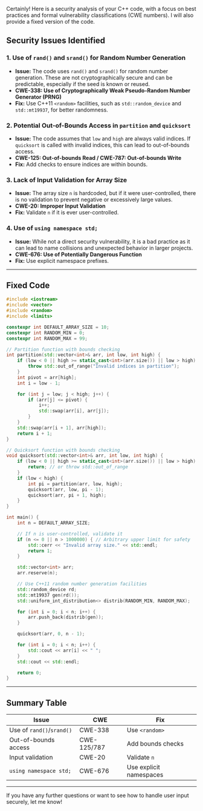 Certainly! Here is a security analysis of your C++ code, with a focus on best practices and formal vulnerability classifications (CWE numbers). I will also provide a fixed version of the code.

## Security Issues Identified

### 1. Use of `rand()` and `srand()` for Random Number Generation
- **Issue:** The code uses `rand()` and `srand()` for random number generation. These are not cryptographically secure and can be predictable, especially if the seed is known or reused.
- **CWE-338: Use of Cryptographically Weak Pseudo-Random Number Generator (PRNG)**
- **Fix:** Use C++11 `<random>` facilities, such as `std::random_device` and `std::mt19937`, for better randomness.

### 2. Potential Out-of-Bounds Access in `partition` and `quicksort`
- **Issue:** The code assumes that `low` and `high` are always valid indices. If `quicksort` is called with invalid indices, this can lead to out-of-bounds access.
- **CWE-125: Out-of-bounds Read / CWE-787: Out-of-bounds Write**
- **Fix:** Add checks to ensure indices are within bounds.

### 3. Lack of Input Validation for Array Size
- **Issue:** The array size `n` is hardcoded, but if it were user-controlled, there is no validation to prevent negative or excessively large values.
- **CWE-20: Improper Input Validation**
- **Fix:** Validate `n` if it is ever user-controlled.

### 4. Use of `using namespace std;`
- **Issue:** While not a direct security vulnerability, it is a bad practice as it can lead to name collisions and unexpected behavior in larger projects.
- **CWE-676: Use of Potentially Dangerous Function**
- **Fix:** Use explicit namespace prefixes.

---

## Fixed Code

```cpp
#include <iostream>
#include <vector>
#include <random>
#include <limits>

constexpr int DEFAULT_ARRAY_SIZE = 10;
constexpr int RANDOM_MIN = 0;
constexpr int RANDOM_MAX = 99;

// Partition function with bounds checking
int partition(std::vector<int>& arr, int low, int high) {
    if (low < 0 || high >= static_cast<int>(arr.size()) || low > high) {
        throw std::out_of_range("Invalid indices in partition");
    }
    int pivot = arr[high];
    int i = low - 1;

    for (int j = low; j < high; j++) {
        if (arr[j] <= pivot) {
            i++;
            std::swap(arr[i], arr[j]);
        }
    }
    std::swap(arr[i + 1], arr[high]);
    return i + 1;
}

// Quicksort function with bounds checking
void quicksort(std::vector<int>& arr, int low, int high) {
    if (low < 0 || high >= static_cast<int>(arr.size()) || low > high) {
        return; // or throw std::out_of_range
    }
    if (low < high) {
        int pi = partition(arr, low, high);
        quicksort(arr, low, pi - 1);
        quicksort(arr, pi + 1, high);
    }
}

int main() {
    int n = DEFAULT_ARRAY_SIZE;

    // If n is user-controlled, validate it
    if (n <= 0 || n > 1000000) { // Arbitrary upper limit for safety
        std::cerr << "Invalid array size." << std::endl;
        return 1;
    }

    std::vector<int> arr;
    arr.reserve(n);

    // Use C++11 random number generation facilities
    std::random_device rd;
    std::mt19937 gen(rd());
    std::uniform_int_distribution<> distrib(RANDOM_MIN, RANDOM_MAX);

    for (int i = 0; i < n; i++) {
        arr.push_back(distrib(gen));
    }

    quicksort(arr, 0, n - 1);

    for (int i = 0; i < n; i++) {
        std::cout << arr[i] << " ";
    }
    std::cout << std::endl;

    return 0;
}
```

---

## Summary Table

| Issue | CWE | Fix |
|-------|-----|-----|
| Use of `rand()`/`srand()` | CWE-338 | Use `<random>` |
| Out-of-bounds access | CWE-125/787 | Add bounds checks |
| Input validation | CWE-20 | Validate `n` |
| `using namespace std;` | CWE-676 | Use explicit namespaces |

---

If you have any further questions or want to see how to handle user input securely, let me know!